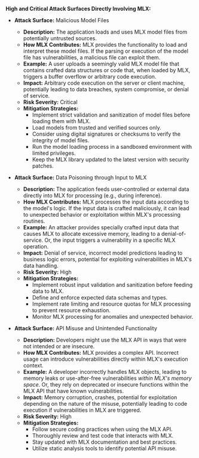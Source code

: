 **High and Critical Attack Surfaces Directly Involving MLX:**

* **Attack Surface:** Malicious Model Files
    * **Description:**  The application loads and uses MLX model files from potentially untrusted sources.
    * **How MLX Contributes:** MLX provides the functionality to load and interpret these model files. If the parsing or execution of the model file has vulnerabilities, a malicious file can exploit them.
    * **Example:** A user uploads a seemingly valid MLX model file that contains crafted data structures or code that, when loaded by MLX, triggers a buffer overflow or arbitrary code execution.
    * **Impact:**  Arbitrary code execution on the server or client machine, potentially leading to data breaches, system compromise, or denial of service.
    * **Risk Severity:** Critical
    * **Mitigation Strategies:**
        * Implement strict validation and sanitization of model files before loading them with MLX.
        * Load models from trusted and verified sources only.
        * Consider using digital signatures or checksums to verify the integrity of model files.
        * Run the model loading process in a sandboxed environment with limited privileges.
        * Keep the MLX library updated to the latest version with security patches.

* **Attack Surface:** Data Poisoning through Input to MLX
    * **Description:** The application feeds user-controlled or external data directly into MLX for processing (e.g., during inference).
    * **How MLX Contributes:** MLX processes the input data according to the model's logic. If the input data is crafted maliciously, it can lead to unexpected behavior or exploitation within MLX's processing routines.
    * **Example:** An attacker provides specially crafted input data that causes MLX to allocate excessive memory, leading to a denial-of-service. Or, the input triggers a vulnerability in a specific MLX operation.
    * **Impact:** Denial of service, incorrect model predictions leading to business logic errors, potential for exploiting vulnerabilities in MLX's data handling.
    * **Risk Severity:** High
    * **Mitigation Strategies:**
        * Implement robust input validation and sanitization before feeding data to MLX.
        * Define and enforce expected data schemas and types.
        * Implement rate limiting and resource quotas for MLX processing to prevent resource exhaustion.
        * Monitor MLX processing for anomalies and unexpected behavior.

* **Attack Surface:** API Misuse and Unintended Functionality
    * **Description:** Developers might use the MLX API in ways that were not intended or are insecure.
    * **How MLX Contributes:** MLX provides a complex API. Incorrect usage can introduce vulnerabilities directly within MLX's execution context.
    * **Example:**  A developer incorrectly handles MLX objects, leading to memory leaks or use-after-free vulnerabilities *within MLX's memory space*. Or, they rely on deprecated or insecure functions within the MLX API that have known vulnerabilities.
    * **Impact:**  Memory corruption, crashes, potential for exploitation depending on the nature of the misuse, potentially leading to code execution if vulnerabilities in MLX are triggered.
    * **Risk Severity:** High
    * **Mitigation Strategies:**
        * Follow secure coding practices when using the MLX API.
        * Thoroughly review and test code that interacts with MLX.
        * Stay updated with MLX documentation and best practices.
        * Utilize static analysis tools to identify potential API misuse.